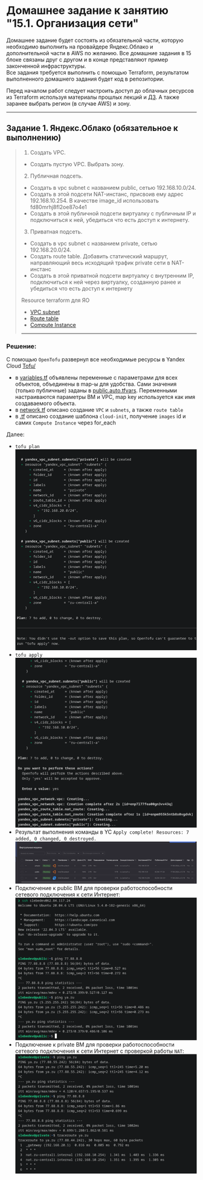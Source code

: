 # Домашнее задание к занятию "15.1. Организация сети"

Домашнее задание будет состоять из обязательной части, которую необходимо выполнить на провайдере Яндекс.Облако и дополнительной части в AWS по желанию. Все домашние задания в 15 блоке связаны друг с другом и в конце представляют пример законченной инфраструктуры.  
Все задания требуется выполнить с помощью Terraform, результатом выполненного домашнего задания будет код в репозитории. 

Перед началом работ следует настроить доступ до облачных ресурсов из Terraform используя материалы прошлых лекций и [ДЗ](https://github.com/netology-code/virt-homeworks/tree/master/07-terraform-02-syntax ). А также заранее выбрать регион (в случае AWS) и зону.

---
## Задание 1. Яндекс.Облако (обязательное к выполнению)
> 
> 1. Создать VPC.
>
> - Создать пустую VPC. Выбрать зону.
>
> 2. Публичная подсеть.
>
> - Создать в vpc subnet с названием public, сетью 192.168.10.0/24.
> - Создать в этой подсети NAT-инстанс, присвоив ему адрес 192.168.10.254. В качестве image_id использовать fd80mrhj8fl2oe87o4e1
> - Создать в этой публичной подсети виртуалку с публичным IP и подключиться к ней, убедиться что есть доступ к интернету.
>
> 3. Приватная подсеть.
>
> - Создать в vpc subnet с названием private, сетью 192.168.20.0/24.
> - Создать route table. Добавить статический маршрут, направляющий весь исходящий трафик private сети в NAT-инстанс
> - Создать в этой приватной подсети виртуалку с внутренним IP, подключиться к ней через виртуалку, созданную ранее и убедиться что есть доступ к интернету
>
> Resource terraform для ЯО
>
> - [VPC subnet](https://registry.terraform.io/providers/yandex-cloud/yandex/latest/docs/resources/vpc_subnet)
> - [Route table](https://registry.terraform.io/providers/yandex-cloud/yandex/latest/docs/resources/vpc_route_table)
> - [Compute Instance](https://registry.terraform.io/providers/yandex-cloud/yandex/latest/docs/resources/compute_instance)
>
> ---

### Решение:

С помощью `OpenTofu` развернул все необходимые ресурсы в Yandex Cloud [Tofu/](Tofu)

- в [variables.tf](Tofu/variables.tf) объявлены переменные с параметрами для всех объектов, объединены в map-ы для удобства. Сами значения (только публичные) заданы в [public.auto.tfvars](Tofu/public.auto.tfvars).
Переменными настраиваются параметры ВМ и VPC, map key используется как имя создаваемого объекта.
- в [network.tf](Tofu/network.tf) описано создание `VPC` и `subnets`, а также `route table`
- в [.tf](Tofu/main.tf) описано создание шаблона `cloud-init`, получение `images` id и самих `Compute Instance` через for_each

Далее:  

- `tofu plan`
    ![alt text](image.png)
- `tofu apply`
    ![alt text](image-1.png)
- Результат выполнения команды в YC 
    `Apply complete! Resources: 7 added, 0 changed, 0 destroyed.`
    ![alt text](image-2.png)
- Подключение к public ВМ для проверки работоспособности сетевого подключения к сети Интернет:
    ![alt text](image-3.png)
- Подключение к рrivate ВМ для проверки работоспособности сетевого подключения к сети Интернет c проверкой работы `NAT`:
    ![alt text](image-4.png)